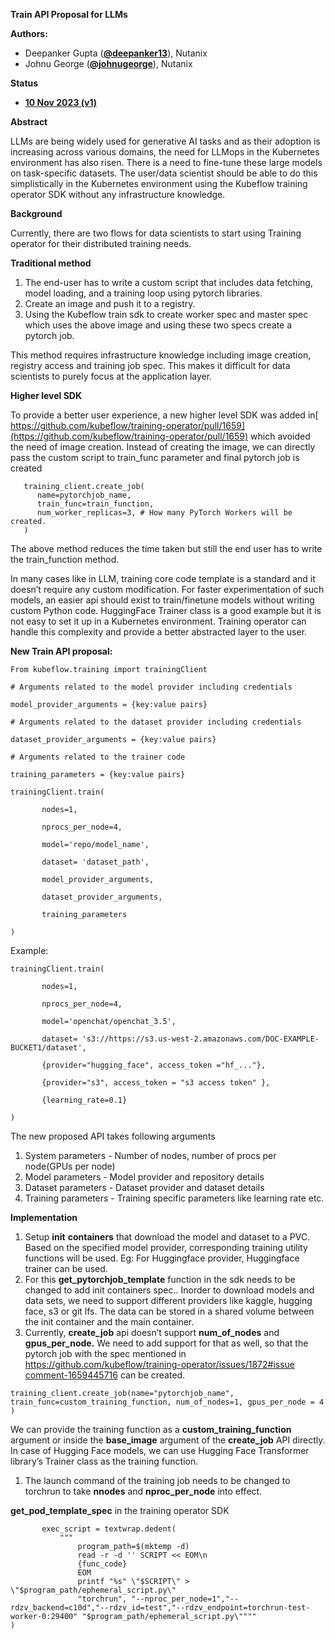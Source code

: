 **Train API Proposal for LLMs**

**Authors:**

* Deepanker Gupta (**[@deepanker13](https://github.com/deepanker13)**), Nutanix
* Johnu George (**[@johnugeorge](https://github.com/johnugeorge)**), Nutanix

**Status**

* **<span style="text-decoration:underline;">10 Nov 2023 (v1)</span>**

**Abstract**

LLMs are being widely used for generative AI tasks and as their adoption is increasing across various domains, the need for LLMops in the Kubernetes environment has also risen. There is a need to fine-tune these large models on task-specific datasets. The user/data scientist should be able to do this simplistically in the Kubernetes environment using the Kubeflow training operator SDK without any infrastructure knowledge.

**Background**

Currently, there are two flows for data scientists to start using Training operator for their distributed training needs. 

**Traditional method**



1. The end-user has to write a custom script that includes data fetching, model loading, and a training loop using pytorch libraries.
2. Create an image and push it to a registry.
3. Using the Kubeflow train sdk to create worker spec and master spec which uses the above image and using these two specs create a pytorch job.

This method requires infrastructure knowledge including image creation, registry access and training job spec. This makes it difficult for data scientists to purely focus at the application layer.

**Higher level SDK**

To provide a better user experience, a new higher level SDK was added in[ https://github.com/kubeflow/training-operator/pull/1659](https://github.com/kubeflow/training-operator/pull/1659)  which avoided the need of image creation. Instead of creating the image, we can directly pass the custom script to train_func parameter and final pytorch job is created
```
   training_client.create_job(
      name=pytorchjob_name,
      train_func=train_function,
      num_worker_replicas=3, # How many PyTorch Workers will be created.
   )
```
The above method reduces the time taken but still the end user has to write the train_function method.

In many cases like in LLM, training core code template is a standard and it doesn’t require any custom modification. For faster experimentation of such models, an easier api should exist to train/finetune models without writing custom Python code. HuggingFace Trainer class is a good example but it is not easy to set it up in a Kubernetes environment. Training operator can handle this complexity and provide a better abstracted layer to the user.

**New Train API proposal:**

```
From kubeflow.training import trainingClient

# Arguments related to the model provider including credentials

model_provider_arguments = {key:value pairs}

# Arguments related to the dataset provider including credentials

dataset_provider_arguments = {key:value pairs}

# Arguments related to the trainer code

training_parameters = {key:value pairs}

trainingClient.train(

       nodes=1, 

       nprocs_per_node=4, 

       model='repo/model_name', 

       dataset= 'dataset_path',

       model_provider_arguments, 

       dataset_provider_arguments, 

       training_parameters

)

```
Example: 

```
trainingClient.train(

       nodes=1, 

       nprocs_per_node=4, 

       model='openchat/openchat_3.5', 

       dataset= 's3://https://s3.us-west-2.amazonaws.com/DOC-EXAMPLE-BUCKET1/dataset',

       {provider="hugging_face", access_token ="hf_..."}, 

       {provider="s3", access_token = "s3 access token" }, 

       {learning_rate=0.1}

)
```
The new proposed API takes following arguments 



1. System parameters - Number of nodes, number of procs per node(GPUs per node)
2. Model parameters - Model provider and repository details
3. Dataset parameters - Dataset provider and dataset details
4. Training parameters - Training specific parameters like learning rate etc.

**Implementation**

1. Setup **init** **containers** that download the model and dataset to a PVC. Based on the specified model provider, corresponding training utility functions will be used. Eg: For Huggingface provider, Huggingface trainer can be used.
1. For this **get_pytorchjob_template** function in the sdk needs to be changed to add init containers spec.. Inorder to download models and data sets, we need to support different providers like kaggle, hugging face, s3 or git lfs. The data can be stored in a shared volume between the init container and the main container. 
1. Currently, **create_job** api doesn’t support **num_of_nodes** and **gpus_per_node.** We need to add support for that as well, so that the pytorch job with the spec mentioned in[ https://github.com/kubeflow/training-operator/issues/1872#issue comment-1659445716](https://github.com/kubeflow/training-operator/issues/1872#issuecomment-1659445716) can be created.


```
training_client.create_job(name="pytorchjob_name",             train_func=custom_training_function, num_of_nodes=1, gpus_per_node = 4
)
```
We can provide the training function as a **custom_training_function** argument or inside the **base_image** argument of the **create_job** API directly. In case of Hugging Face models, we can use Hugging Face Transformer library’s Trainer class as the training function. 

1. The launch command of the training job needs to be changed to torchrun to take **nnodes** and **nproc_per_node**  into effect. 

**get_pod_template_spec** in the training operator SDK       

```
       exec_script = textwrap.dedent(
           """
               program_path=$(mktemp -d)
               read -r -d '' SCRIPT << EOM\n
               {func_code}
               EOM
               printf "%s" \"$SCRIPT\" > \"$program_path/ephemeral_script.py\"
               "torchrun", "--nproc_per_node=1","--rdzv_backend=c10d","--rdzv_id=test","--rdzv_endpoint=torchrun-test-worker-0:29400" "$program_path/ephemeral_script.py\""""
)

```
     
